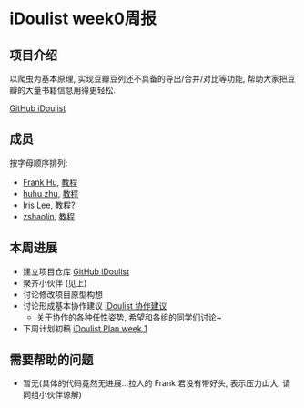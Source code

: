 # iDoulist week0周报

## 项目介绍

以爬虫为基本原理, 实现豆瓣豆列还不具备的导出/合并/对比等功能, 帮助大家把豆瓣的大量书籍信息用得更轻松.

[GitHub iDoulist](https://github.com/Frank-the-Obscure/iDoulist)



## 成员

按字母顺序排列:
- [Frank Hu](https://github.com/Frank-the-Obscure), [教程](https://www.gitbook.com/book/frank-the-obscure/pythoncamp0/details)
- [huhu zhu](https://github.com/huhu8), [教程](https://github.com/huhu8/pythoncamp0)
- [Iris Lee](https://github.com/nicetag), [教程?](?)
- [zshaolin](https://github.com/zshaolin), [教程](https://github.com/zshaolin/pythoncamp0)

## 本周进展

- 建立项目仓库 [GitHub iDoulist](https://github.com/Frank-the-Obscure/iDoulist)
- 聚齐小伙伴 (见上)
- 讨论修改项目原型构想 
- 讨论形成基本协作建议 [iDoulist 协作建议](https://github.com/Frank-the-Obscure/iDoulist/wiki/iDoulist-%E5%8D%8F%E4%BD%9C%E5%BB%BA%E8%AE%AE)
  - 关于协作的各种任性姿势, 希望和各组的同学们讨论~
- 下周计划初稿 [iDoulist Plan week 1](https://github.com/Frank-the-Obscure/iDoulist/wiki/iDoulist-%E5%8D%8F%E4%BD%9C%E5%BB%BA%E8%AE%AE)

## 需要帮助的问题
- 暂无(具体的代码竟然无进展...拉人的 Frank 君没有带好头, 表示压力山大, 请同组小伙伴谅解)